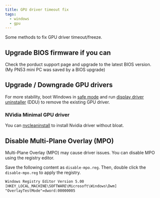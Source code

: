 ```yaml
---
title: GPU driver timeout fix
tags:
  - windows
  - gpu
---
```


Some methods to fix GPU driver timeout/freeze.

## Upgrade BIOS firmware if you can

Check the porduct support page and upgrade to the latest BIOS version. (My PN53 mini PC was saved by a BIOS upgrade)

## Upgrade / Downgrade GPU drivers

For more stability, boot Windows in [safe mode](https://support.microsoft.com/en-us/windows/start-your-pc-in-safe-mode-in-windows-10-92c27cff-db89-8644-1ce4-b3e5e56fe234) and run [display driver uninstaller](https://www.guru3d.com/files-details/display-driver-uninstaller-download.html) (DDU) to remove the existing GPU driver.

### NVidia Minimal GPU driver

You can [nvcleaninstall](https://www.techpowerup.com/download/techpowerup-nvcleanstall/) to install Nvidia driver without bloat.

## Disable Multi-Plane Overlay (MPO)

Multi-Plane Overlay (MPO) may cause driver issues. You can disable MPO using the registry editor.

Save the following content as `disable-mpo.reg`. Then, double click the `disable-mpo.reg` to apply the registry.

```txt title="disable-mpo.reg"
Windows Registry Editor Version 5.00
[HKEY_LOCAL_MACHINE\SOFTWARE\Microsoft\Windows\Dwm]
"OverlayTestMode"=dword:00000005
```
